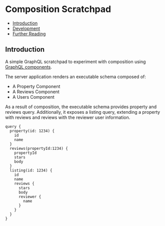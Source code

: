 # Composition Scratchpad


* [Introduction](#introduction)
* [Development](#development)
* [Further Reading](#further-reading)


## Introduction
A simple GraphQL scratchpad to experiment with composition using [GraphQL components](https://github.com/ExpediaGroup/graphql-component).

The server application renders an executable schema composed of:
- A Property Component
- A Reviews Component
- A Users Component

As a result of composition, the executable schema provides property and reviews query.
Additionally, it exposes a listing query, extending a property with reviews and reviews with the reviewer user information.

```
query {
  property(id: 1234) {
    id
    name
  }
  reviews(propertyId:1234) {
    propertyId
    stars
    body
  }
  listing(id: 1234) {
    id
    name
    reviews {
      stars
      body
      reviewer {
        name
      }
    }
  }
}
```